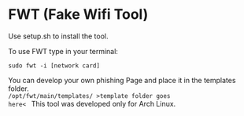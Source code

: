 <html>
<body>
  <h1>FWT (Fake Wifi Tool)</h1> 

  Use setup.sh to install the tool.
  
  To use FWT type in your terminal:
  
  <code>sudo fwt -i [network card]</code>
  
  You can develop your own phishing Page and place it in the templates folder.<br>
  <code>/opt/fwt/main/templates/ >template folder goes here< </code>
  This tool was developed only for Arch Linux.

</body>

</html>
